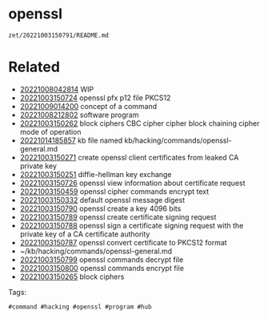 # openssl

` zet/20221003150791/README.md `

# Related

- [20221008042814](/zet/20221008042814/README.md) WIP
- [20221003150724](/zet/20221003150724/README.md) openssl pfx p12 file PKCS12
- [20221009014200](/zet/20221009014200/README.md) concept of a command
- [20221008212802](/zet/20221008212802/README.md) software program
- [20221003150262](/zet/20221003150262/README.md) block ciphers CBC cipher cipher block chaining cipher mode of operation
- [20221014185857](/zet/20221014185857/README.md) kb file named kb/hacking/commands/openssl-general.md
- [20221003150271](/zet/20221003150271/README.md) create openssl client certificates from leaked CA private key
- [20221003150251](/zet/20221003150251/README.md) diffie-hellman key exchange
- [20221003150726](/zet/20221003150726/README.md) openssl view information about certificate request
- [20221003150459](/zet/20221003150459/README.md) openssl cipher commands encrypt text
- [20221003150332](/zet/20221003150332/README.md) default openssl message digest
- [20221003150790](/zet/20221003150790/README.md) openssl create a key 4096 bits
- [20221003150789](/zet/20221003150789/README.md) openssl create certificate signing request
- [20221003150788](/zet/20221003150788/README.md) openssl sign a certificate signing request with the private key of a CA certificate authority
- [20221003150787](/zet/20221003150787/README.md) openssl convert certificate to PKCS12 format
- ~/kb/hacking/commands/openssl-general.md
- [20221003150799](/zet/20221003150799/README.md) openssl commands decrypt file
- [20221003150800](/zet/20221003150800/README.md) openssl commands encrypt file
- [20221003150265](/zet/20221003150265/README.md) block ciphers

Tags:

    #command #hacking #openssl #program #hub
